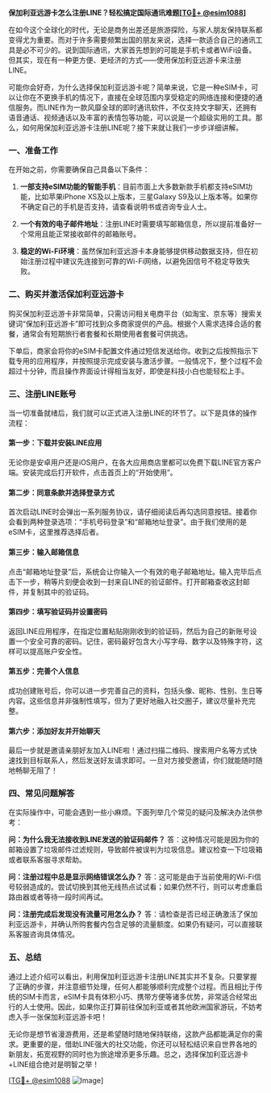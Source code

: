 **保加利亚远游卡怎么注册LINE？轻松搞定国际通讯难题[[TG💪+ @esim1088](https://t.me/s/esim1088)]**

在如今这个全球化的时代，无论是商务出差还是旅游探险，与家人朋友保持联系都变得尤为重要。而对于许多需要频繁出国的朋友来说，选择一款适合自己的通讯工具是必不可少的。说到国际通讯，大家首先想到的可能是手机卡或者WiFi设备。但其实，现在有一种更方便、更经济的方式——使用保加利亚远游卡来注册LINE。

可能你会好奇，为什么选择保加利亚远游卡呢？简单来说，它是一种eSIM卡，可以让你在不更换手机的情况下，直接在全球范围内享受稳定的网络连接和便捷的通信服务。而LINE作为一款风靡全球的即时通讯软件，不仅支持文字聊天，还拥有语音通话、视频通话以及丰富的表情包等功能，可以说是一个超级实用的工具。那么，如何用保加利亚远游卡注册LINE呢？接下来就让我们一步步详细讲解。

### 一、准备工作

在开始之前，你需要确保自己具备以下条件：

1. **一部支持eSIM功能的智能手机**：目前市面上大多数新款手机都支持eSIM功能，比如苹果iPhone XS及以上版本，三星Galaxy S9及以上版本等。如果你不确定自己的手机是否支持，请查看说明书或咨询专业人士。
   
2. **一个有效的电子邮件地址**：注册LINE时需要填写邮箱信息，所以提前准备好一个常用且能正常接收邮件的邮箱账号。

3. **稳定的Wi-Fi环境**：虽然保加利亚远游卡本身能够提供移动数据支持，但在初始注册过程中建议先连接到可靠的Wi-Fi网络，以避免因信号不稳定导致失败。

### 二、购买并激活保加利亚远游卡

购买保加利亚远游卡非常简单，只需访问相关电商平台（如淘宝、京东等）搜索关键词“保加利亚远游卡”即可找到众多商家提供的产品。根据个人需求选择合适的套餐，通常会有短期旅行者套餐和长期使用者套餐可供挑选。

下单后，商家会将你的eSIM卡配置文件通过短信发送给你。收到之后按照指示下载专用的应用程序，并按照提示完成安装与激活步骤。一般情况下，整个过程不会超过十分钟，而且操作界面设计得相当友好，即使是科技小白也能轻松上手。

### 三、注册LINE账号

当一切准备就绪后，我们就可以正式进入注册LINE的环节了。以下是具体的操作流程：

#### 第一步：下载并安装LINE应用
无论你是安卓用户还是iOS用户，在各大应用商店里都可以免费下载LINE官方客户端。安装完成后打开软件，点击首页上的“开始使用”。

#### 第二步：同意条款并选择登录方式
首次启动LINE时会弹出一系列服务协议，请仔细阅读后再勾选同意按钮。接着你会看到两种登录选项：“手机号码登录”和“邮箱地址登录”。由于我们使用的是eSIM卡，这里推荐选择后者。

#### 第三步：输入邮箱信息
点击“邮箱地址登录”后，系统会让你输入一个有效的电子邮箱地址。输入完毕后点击下一步，稍等片刻便会收到一封来自LINE的验证邮件。打开邮箱查收这封邮件，并复制其中的验证码。

#### 第四步：填写验证码并设置密码
返回LINE应用程序，在指定位置粘贴刚刚收到的验证码，然后为自己的新账号设置一个安全可靠的密码。记住，密码最好包含大小写字母、数字以及特殊字符，这样可以提高账户安全性。

#### 第五步：完善个人信息
成功创建账号后，你可以进一步完善自己的资料，包括头像、昵称、性别、生日等内容。这些信息并非强制性填写，但为了更好地融入社交圈子，建议尽量补充完整。

#### 第六步：添加好友并开始聊天
最后一步就是邀请亲朋好友加入LINE啦！通过扫描二维码、搜索用户名等方式快速找到目标联系人，然后发送好友请求即可。一旦对方接受邀请，你们就能随时随地畅聊无阻了！

### 四、常见问题解答

在实际操作中，可能会遇到一些小麻烦。下面列举几个常见的疑问及解决办法供参考：

**问：为什么我无法接收到LINE发送的验证码邮件？**
答：这种情况可能是因为你的邮箱设置了垃圾邮件过滤规则，导致邮件被误判为垃圾信息。建议检查一下垃圾箱或者联系客服寻求帮助。

**问：注册过程中总是显示网络错误怎么办？**
答：这可能是由于当前使用的Wi-Fi信号较弱造成的。尝试切换到其他无线热点试试看；如果仍然不行，则可以考虑重启路由器或者等待一段时间再试。

**问：注册完成后发现没有流量可用怎么办？**
答：请检查是否已经正确激活了保加利亚远游卡，并确认所购套餐内包含足够的流量额度。如果仍有疑问，可以直接联系客服咨询具体情况。

### 五、总结

通过上述介绍可以看出，利用保加利亚远游卡注册LINE其实并不复杂。只要掌握了正确的步骤，并注意细节处理，任何人都能够顺利完成整个过程。而且相比于传统的SIM卡而言，eSIM卡具有体积小巧、携带方便等诸多优势，非常适合经常出行的人士使用。因此，如果你正打算前往保加利亚或者其他欧洲国家游玩，不妨考虑入手一张保加利亚远游卡吧！

无论你是想节省漫游费用，还是希望随时随地保持联络，这款产品都能满足你的需求。更重要的是，借助LINE强大的社交功能，你还可以轻松结识来自世界各地的新朋友，拓宽视野的同时也为旅途增添更多乐趣。总之，选择保加利亚远游卡+LINE组合绝对是明智之举！

[[TG💪+ @esim1088](https://t.me/s/esim1088) ![Image](https://i.postimg.cc/4NQfJmqS/Snipaste-2025-05-13-00-14-12.png)]